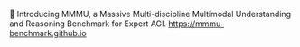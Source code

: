 🚀 Introducing MMMU, a Massive Multi-discipline Multimodal Understanding and Reasoning Benchmark for Expert AGI. 
https://mmmu-benchmark.github.io


